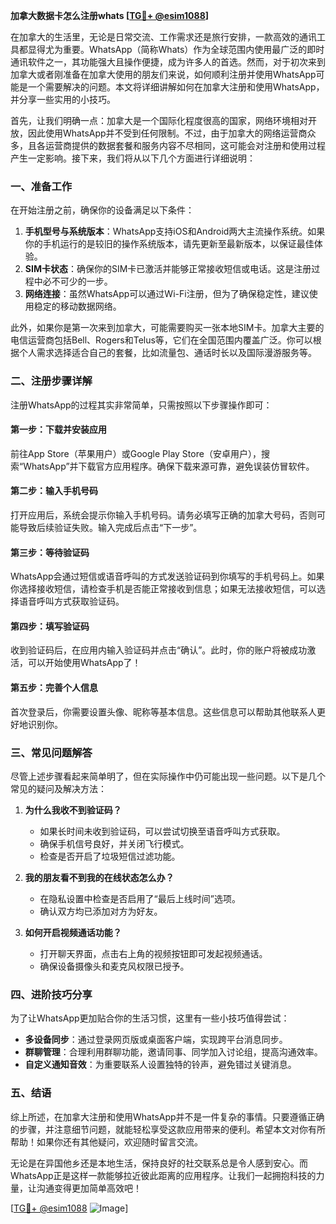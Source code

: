 **加拿大数据卡怎么注册whats [[TG💪+ @esim1088](https://t.me/s/esim1088)]**

在加拿大的生活里，无论是日常交流、工作需求还是旅行安排，一款高效的通讯工具都显得尤为重要。WhatsApp（简称Whats）作为全球范围内使用最广泛的即时通讯软件之一，其功能强大且操作便捷，成为许多人的首选。然而，对于初次来到加拿大或者刚准备在加拿大使用的朋友们来说，如何顺利注册并使用WhatsApp可能是一个需要解决的问题。本文将详细讲解如何在加拿大注册和使用WhatsApp，并分享一些实用的小技巧。

首先，让我们明确一点：加拿大是一个国际化程度很高的国家，网络环境相对开放，因此使用WhatsApp并不受到任何限制。不过，由于加拿大的网络运营商众多，且各运营商提供的数据套餐和服务内容不尽相同，这可能会对注册和使用过程产生一定影响。接下来，我们将从以下几个方面进行详细说明：

### **一、准备工作**
在开始注册之前，确保你的设备满足以下条件：
1. **手机型号与系统版本**：WhatsApp支持iOS和Android两大主流操作系统。如果你的手机运行的是较旧的操作系统版本，请先更新至最新版本，以保证最佳体验。
2. **SIM卡状态**：确保你的SIM卡已激活并能够正常接收短信或电话。这是注册过程中必不可少的一步。
3. **网络连接**：虽然WhatsApp可以通过Wi-Fi注册，但为了确保稳定性，建议使用稳定的移动数据网络。

此外，如果你是第一次来到加拿大，可能需要购买一张本地SIM卡。加拿大主要的电信运营商包括Bell、Rogers和Telus等，它们在全国范围内覆盖广泛。你可以根据个人需求选择适合自己的套餐，比如流量包、通话时长以及国际漫游服务等。

### **二、注册步骤详解**
注册WhatsApp的过程其实非常简单，只需按照以下步骤操作即可：

#### **第一步：下载并安装应用**
前往App Store（苹果用户）或Google Play Store（安卓用户），搜索“WhatsApp”并下载官方应用程序。确保下载来源可靠，避免误装仿冒软件。

#### **第二步：输入手机号码**
打开应用后，系统会提示你输入手机号码。请务必填写正确的加拿大号码，否则可能导致后续验证失败。输入完成后点击“下一步”。

#### **第三步：等待验证码**
WhatsApp会通过短信或语音呼叫的方式发送验证码到你填写的手机号码上。如果你选择接收短信，请检查手机是否能正常接收到信息；如果无法接收短信，可以选择语音呼叫方式获取验证码。

#### **第四步：填写验证码**
收到验证码后，在应用内输入验证码并点击“确认”。此时，你的账户将被成功激活，可以开始使用WhatsApp了！

#### **第五步：完善个人信息**
首次登录后，你需要设置头像、昵称等基本信息。这些信息可以帮助其他联系人更好地识别你。

### **三、常见问题解答**
尽管上述步骤看起来简单明了，但在实际操作中仍可能出现一些问题。以下是几个常见的疑问及解决方法：

1. **为什么我收不到验证码？**
   - 如果长时间未收到验证码，可以尝试切换至语音呼叫方式获取。
   - 确保手机信号良好，并关闭飞行模式。
   - 检查是否开启了垃圾短信过滤功能。

2. **我的朋友看不到我的在线状态怎么办？**
   - 在隐私设置中检查是否启用了“最后上线时间”选项。
   - 确认双方均已添加对方为好友。

3. **如何开启视频通话功能？**
   - 打开聊天界面，点击右上角的视频按钮即可发起视频通话。
   - 确保设备摄像头和麦克风权限已授予。

### **四、进阶技巧分享**
为了让WhatsApp更加贴合你的生活习惯，这里有一些小技巧值得尝试：

- **多设备同步**：通过登录网页版或桌面客户端，实现跨平台消息同步。
- **群聊管理**：合理利用群聊功能，邀请同事、同学加入讨论组，提高沟通效率。
- **自定义通知音效**：为重要联系人设置独特的铃声，避免错过关键消息。

### **五、结语**
综上所述，在加拿大注册和使用WhatsApp并不是一件复杂的事情。只要遵循正确的步骤，并注意细节问题，就能轻松享受这款应用带来的便利。希望本文对你有所帮助！如果你还有其他疑问，欢迎随时留言交流。

无论是在异国他乡还是本地生活，保持良好的社交联系总是令人感到安心。而WhatsApp正是这样一款能够拉近彼此距离的应用程序。让我们一起拥抱科技的力量，让沟通变得更加简单高效吧！

[[TG💪+ @esim1088](https://t.me/s/esim1088) ![Image](https://i.postimg.cc/4NQfJmqS/Snipaste-2025-05-13-00-14-12.png)]
